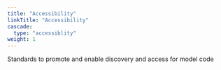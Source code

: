 ```yaml
---
title: "Accessibility"
linkTitle: "Accessibility"
cascade:
  type: "accessiblity"
weight: 1
---
```


Standards to promote and enable discovery and access for model code
